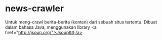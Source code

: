 news-crawler
============

Untuk meng-crawl berita-berita (konten) dari sebuah situs tertentu. Dibuat dalam bahasa Java, menggunakan library &lt;a href="http://jsoup.org/">Jsoup&lt;/a>
